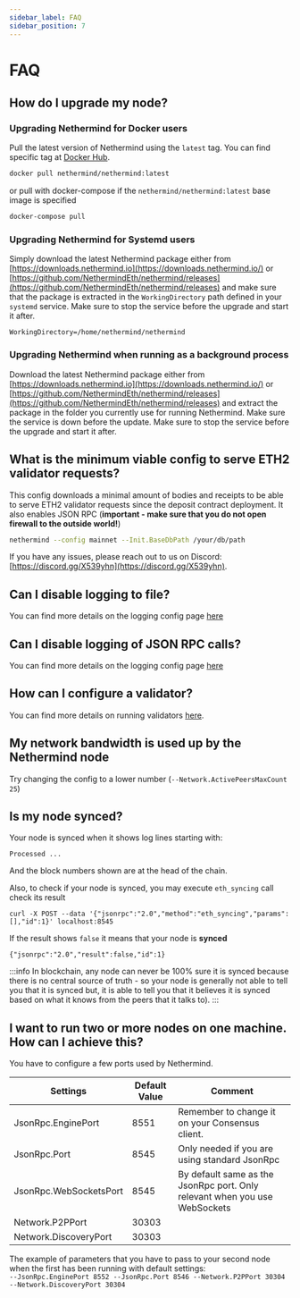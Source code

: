```yaml
---
sidebar_label: FAQ
sidebar_position: 7
---
```


# FAQ

## How do I upgrade my node?

### Upgrading Nethermind for Docker users

Pull the latest version of Nethermind using the `latest` tag. You can find specific tag
at [Docker Hub](https://hub.docker.com/r/nethermind/nethermind/tags).

```sh
docker pull nethermind/nethermind:latest
```

or pull with docker-compose if the `nethermind/nethermind:latest` base image is specified

```sh
docker-compose pull
```

### Upgrading Nethermind for Systemd users

Simply download the latest Nethermind package either
from [https://downloads.nethermind.io](https://downloads.nethermind.io/)
or [https://github.com/NethermindEth/nethermind/releases](https://github.com/NethermindEth/nethermind/releases) and make
sure that the package is extracted in the `WorkingDirectory` path defined in your `systemd` service. Make sure to stop
the service before the upgrade and start it after.

```systemd
WorkingDirectory=/home/nethermind/nethermind
```

### Upgrading Nethermind when running as a background process

Download the latest Nethermind package either from [https://downloads.nethermind.io](https://downloads.nethermind.io/)
or [https://github.com/NethermindEth/nethermind/releases](https://github.com/NethermindEth/nethermind/releases) and
extract the package in the folder you currently use for running Nethermind. Make sure the service is down before the
update. Make sure to stop the service before the upgrade and start it after.

## What is the minimum viable config to serve ETH2 validator requests?

This config downloads a minimal amount of bodies and receipts to be able to serve ETH2 validator requests since the
deposit contract deployment. It also enables JSON RPC (**important - make sure that you do not open firewall to the
outside world!**)

```sh
nethermind --config mainnet --Init.BaseDbPath /your/db/path
```

If you have any issues, please reach out to us on Discord: [https://discord.gg/X539yhn](https://discord.gg/X539yhn).

## Can I disable logging to file?

You can find more details on the logging config page [here](./fundamentals/logs.md)

## Can I disable logging of JSON RPC calls?

You can find more details on the logging config page [here](./fundamentals/logs.md)

## How can I configure a validator?

You can find more details on running validators [here](./validators.md).

## My network bandwidth is used up by the Nethermind node

Try changing the config to a lower number (`--Network.ActivePeersMaxCount 25`)

## Is my node synced?

Your node is synced when it shows log lines starting with:

`Processed ...`

And the block numbers shown are at the head of the chain.

Also, to check if your node is synced, you may execute `eth_syncing` call check its result

```text
curl -X POST --data '{"jsonrpc":"2.0","method":"eth_syncing","params":[],"id":1}' localhost:8545
```

If the result shows `false` it means that your node is **synced**

```text
{"jsonrpc":"2.0","result":false,"id":1}
```

:::info
In blockchain, any node can never be 100% sure it is synced because there is no central source of truth - so your node
is generally not able to tell you that it is synced but, it is able to tell you that it believes it is synced based on
what it knows from the peers that it talks to).
:::

## I want to run two or more nodes on one machine. How can I achieve this?

You have to configure a few ports used by Nethermind.

| Settings               | Default Value | Comment                                                                    |
|------------------------|---------------|----------------------------------------------------------------------------|
| JsonRpc.EnginePort     | 8551          | Remember to change it on your Consensus client.                            |
| JsonRpc.Port           | 8545          | Only needed if you are using standard JsonRpc                              |
| JsonRpc.WebSocketsPort | 8545          | By default same as the JsonRpc port. Only relevant when you use WebSockets |
| Network.P2PPort        | 30303         |                                                                            |
| Network.DiscoveryPort  | 30303         |                                                                            |

The example of parameters that you have to pass to your second node when the first has been running with default
settings:\
`--JsonRpc.EnginePort 8552 --JsonRpc.Port 8546 --Network.P2PPort 30304 --Network.DiscoveryPort 30304`
